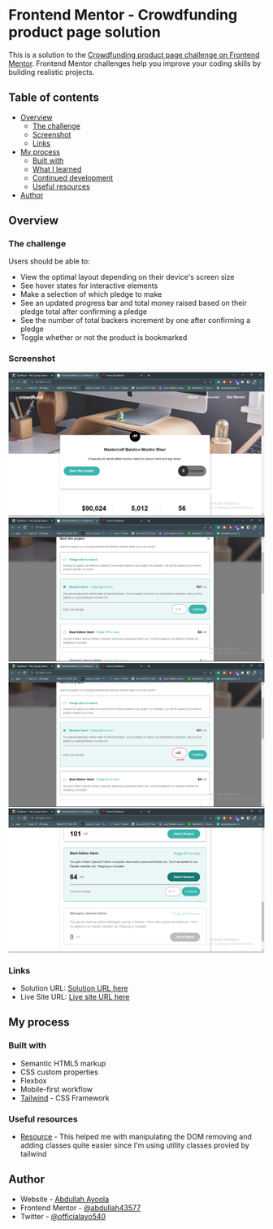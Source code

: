 # Frontend Mentor - Crowdfunding product page solution

This is a solution to the [Crowdfunding product page challenge on Frontend Mentor](https://www.frontendmentor.io/challenges/crowdfunding-product-page-7uvcZe7ZR). Frontend Mentor challenges help you improve your coding skills by building realistic projects.

## Table of contents

- [Overview](#overview)
  - [The challenge](#the-challenge)
  - [Screenshot](#screenshot)
  - [Links](#links)
- [My process](#my-process)
  - [Built with](#built-with)
  - [What I learned](#what-i-learned)
  - [Continued development](#continued-development)
  - [Useful resources](#useful-resources)
- [Author](#author)

## Overview

### The challenge

Users should be able to:

- View the optimal layout depending on their device's screen size
- See hover states for interactive elements
- Make a selection of which pledge to make
- See an updated progress bar and total money raised based on their pledge total after confirming a pledge
- See the number of total backers increment by one after confirming a pledge
- Toggle whether or not the product is bookmarked

### Screenshot

![](<./screenshots/Screenshot%20(92).png>)
![](<./screenshots/Screenshot%20(93).png>)
![](<./screenshots/Screenshot%20(94).png>)
![](<./screenshots/Screenshot%20(95).png>)

### Links

- Solution URL: [Solution URL here](https://www.frontendmentor.io/solutions/responsive-crowdfund-landing-page-built-using-vanilla-js-and-tailwind--zziUf3Jgk)
- Live Site URL: [Live site URL here](https://crowdfunding-product-pg.netlify.app/)

## My process

### Built with

- Semantic HTML5 markup
- CSS custom properties
- Flexbox
- Mobile-first workflow
- [Tailwind](https://tailwindcss.com/docs/installation) - CSS Framework

### Useful resources

- [Resource](https://tailwindcss.com/docs/installation) - This helped me with manipulating the DOM removing and adding classes quite easier since I'm using utility classes provied by tailwind

## Author

- Website - [Abdullah Ayoola](https://github.com/abdullah43577)
- Frontend Mentor - [@abdullah43577](https://www.frontendmentor.io/profile/abdullah43577)
- Twitter - [@officialayo540](https://twitter.com/officialayo540)
